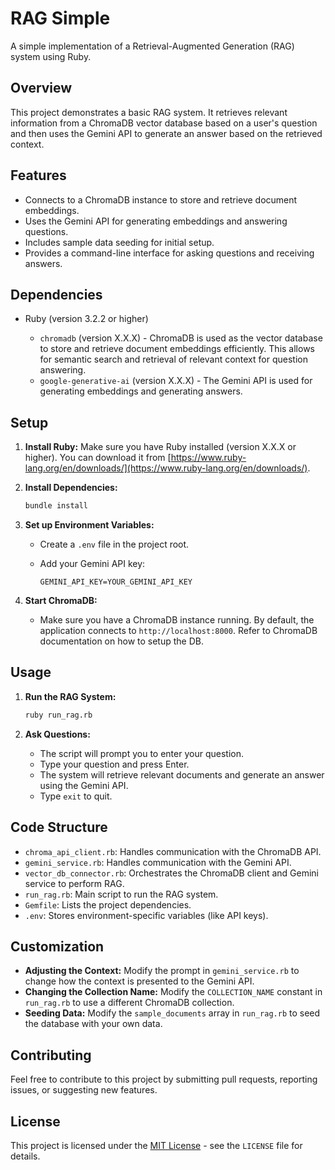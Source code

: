 # RAG Simple

A simple implementation of a Retrieval-Augmented Generation (RAG) system using Ruby.

## Overview

This project demonstrates a basic RAG system. It retrieves relevant information from a ChromaDB vector database based on a user's question and then uses the Gemini API to generate an answer based on the retrieved context.

## Features

*   Connects to a ChromaDB instance to store and retrieve document embeddings.
*   Uses the Gemini API for generating embeddings and answering questions.
*   Includes sample data seeding for initial setup.
*   Provides a command-line interface for asking questions and receiving answers.

## Dependencies

*   Ruby (version 3.2.2 or higher)

    *   `chromadb` (version X.X.X) -  ChromaDB is used as the vector database to store and retrieve document embeddings efficiently. This allows for semantic search and retrieval of relevant context for question answering.
    *   `google-generative-ai` (version X.X.X) - The Gemini API is used for generating embeddings and generating answers.

## Setup

1.  **Install Ruby:** Make sure you have Ruby installed (version X.X.X or higher). You can download it from [https://www.ruby-lang.org/en/downloads/](https://www.ruby-lang.org/en/downloads/).

2.  **Install Dependencies:**

    ```bash
    bundle install
    ```

3.  **Set up Environment Variables:**

    *   Create a `.env` file in the project root.
    *   Add your Gemini API key:

        ```
        GEMINI_API_KEY=YOUR_GEMINI_API_KEY
        ```

4.  **Start ChromaDB:**
    *   Make sure you have a ChromaDB instance running. By default, the application connects to `http://localhost:8000`.  Refer to ChromaDB documentation on how to setup the DB.

## Usage

1.  **Run the RAG System:**

    ```bash
    ruby run_rag.rb
    ```

2.  **Ask Questions:**

    *   The script will prompt you to enter your question.
    *   Type your question and press Enter.
    *   The system will retrieve relevant documents and generate an answer using the Gemini API.
    *   Type `exit` to quit.

## Code Structure

*   `chroma_api_client.rb`: Handles communication with the ChromaDB API.
*   `gemini_service.rb`: Handles communication with the Gemini API.
*   `vector_db_connector.rb`: Orchestrates the ChromaDB client and Gemini service to perform RAG.
*   `run_rag.rb`:  Main script to run the RAG system.
*   `Gemfile`: Lists the project dependencies.
*   `.env`: Stores environment-specific variables (like API keys).

## Customization

*   **Adjusting the Context:**  Modify the prompt in `gemini_service.rb` to change how the context is presented to the Gemini API.
*   **Changing the Collection Name:**  Modify the `COLLECTION_NAME` constant in `run_rag.rb` to use a different ChromaDB collection.
*   **Seeding Data:** Modify the `sample_documents` array in `run_rag.rb` to seed the database with your own data.

## Contributing

Feel free to contribute to this project by submitting pull requests, reporting issues, or suggesting new features.

## License

This project is licensed under the [MIT License](LICENSE) - see the `LICENSE` file for details.
